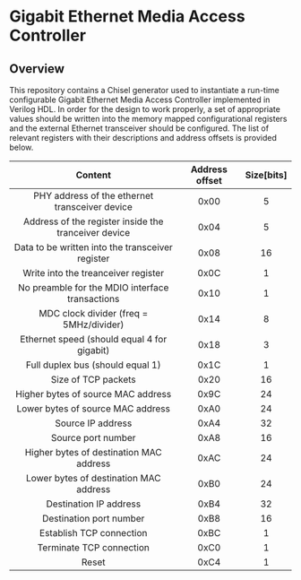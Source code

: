 Gigabit Ethernet Media Access Controller
========================================================

## Overview
This repository contains a Chisel generator used to instantiate a run-time configurable Gigabit Ethernet Media Access Controller implemented in Verilog HDL. In order for the design to work properly, a set of appropriate values should be written into the memory mapped configurational registers and the external Ethernet transceiver should be configured. The list of relevant registers with their descriptions and address offsets is provided below.


|                        Content                        |                           Address offset                          |        Size[bits]        |
|:-----------------------------------------------------:|:-----------------------------------------------------------------:|:------------------------:|
|    PHY address of the ethernet transceiver device     |                                0x00                               |             5            |
|  Address of the register inside the tranceiver device |                                0x04                               |             5            |
|    Data to be written into the transceiver register   |                                0x08                               |            16            |
|         Write into the treanceiver register           |                                0x0C                               |             1            |
|   No preamble for the MDIO interface transactions     |                                0x10                               |             1            |
|      MDC clock divider (freq = 5MHz/divider)          |                                0x14                               |             8            |
|      Ethernet speed (should equal 4 for gigabit)      |                                0x18                               |             3            |
|            Full duplex bus (should equal 1)           |                                0x1C                               |             1            |
|                  Size of TCP packets                  |                                0x20                               |            16            |
|           Higher bytes of source MAC address          |                                0x9C                               |            24            |
|           Lower bytes of source MAC address           |                                0xA0                               |            24            |
|                  Source IP address                    |                                0xA4                               |            32            |
|                  Source port number                   |                                0xA8                               |            16            |
|        Higher bytes of destination MAC address        |                                0xAC                               |            24            |
|        Lower bytes of destination MAC address         |                                0xB0                               |            24            |
|                 Destination IP address                |                                0xB4                               |            32            |
|                 Destination port number               |                                0xB8                               |            16            |
|               Establish TCP connection                |                                0xBC                               |             1            |
|               Terminate TCP connection                |                                0xC0                               |             1            |
|                        Reset                          |                                0xC4                               |             1            |
